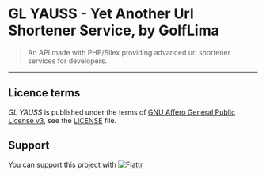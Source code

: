 # GL YAUSS - Yet Another Url Shortener Service, by GolfLima

> An API made with PHP/Silex providing advanced url shortener services for developers.

__________________________________________________

## Licence terms

*GL YAUSS* is published under the terms of [GNU Affero General Public License v3](https://www.gnu.org/licenses/agpl-3.0.html), see the [LICENSE](LICENSE) file.

## Support

You can support this project with
[![Flattr](https://button.flattr.com/flattr-badge-large.png)](https://flattr.com/submit/auto?fid=0ywe2d&url=https%3A%2F%2Fgithub.com%2Fgolflima%2Fyauss)